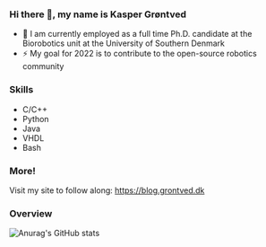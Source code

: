 ### Hi there 👋, my name is Kasper Grøntved
- 👯 I am currently employed as a full time Ph.D. candidate at the Biorobotics unit at the University of Southern Denmark
- ⚡ My goal for 2022 is to contribute to the open-source robotics community

### Skills 
* C/C++
* Python
* Java 
* VHDL 
* Bash

### More!
Visit my site to follow along: 
https://blog.grontved.dk

### Overview
![Anurag's GitHub stats](https://github-readme-stats.vercel.app/api?username=kasperg3&hide=contribs&count_private=true&show_icons=true,prs)

